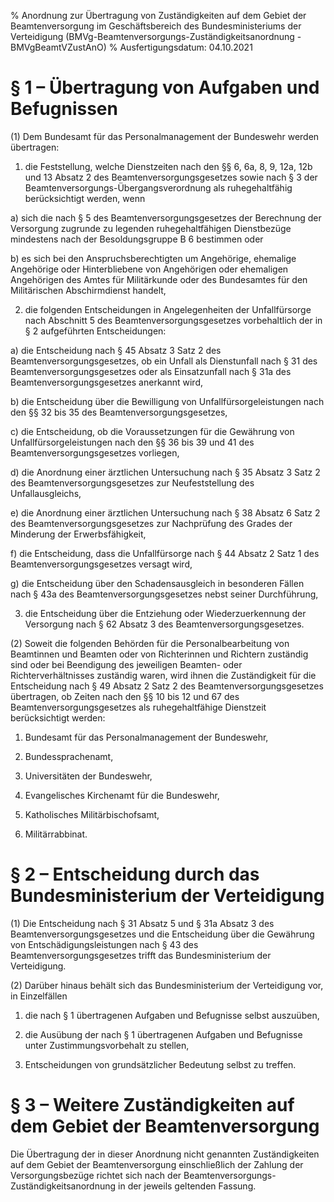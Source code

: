 % Anordnung zur Übertragung von Zuständigkeiten auf dem Gebiet der Beamtenversorgung im Geschäftsbereich des Bundesministeriums der Verteidigung  (BMVg-Beamtenversorgungs-Zuständigkeitsanordnung - BMVgBeamtVZustAnO)
% Ausfertigungsdatum: 04.10.2021
 
# § 1 – Übertragung von Aufgaben und Befugnissen

(1) Dem Bundesamt für das Personalmanagement der Bundeswehr werden übertragen:

1. die Feststellung, welche Dienstzeiten nach den §§ 6, 6a, 8, 9, 12a, 12b und 13 Absatz 2 des Beamtenversorgungsgesetzes sowie nach § 3 der Beamtenversorgungs-Übergangsverordnung als ruhegehaltfähig berücksichtigt werden, wenn

a) sich die nach § 5 des Beamtenversorgungsgesetzes der Berechnung der Versorgung zugrunde zu legenden ruhegehaltfähigen Dienstbezüge mindestens nach der Besoldungsgruppe B 6 bestimmen oder

b) es sich bei den Anspruchsberechtigten um Angehörige, ehemalige Angehörige oder Hinterbliebene von Angehörigen oder ehemaligen Angehörigen des Amtes für Militärkunde oder des Bundesamtes für den Militärischen Abschirmdienst handelt,

2. die folgenden Entscheidungen in Angelegenheiten der Unfallfürsorge nach Abschnitt 5 des Beamtenversorgungsgesetzes vorbehaltlich der in § 2 aufgeführten Entscheidungen:

a) die Entscheidung nach § 45 Absatz 3 Satz 2 des Beamtenversorgungsgesetzes, ob ein Unfall als Dienstunfall nach § 31 des Beamtenversorgungsgesetzes oder als Einsatzunfall nach § 31a des Beamtenversorgungsgesetzes anerkannt wird,

b) die Entscheidung über die Bewilligung von Unfallfürsorgeleistungen nach den §§ 32 bis 35 des Beamtenversorgungsgesetzes,

c) die Entscheidung, ob die Voraussetzungen für die Gewährung von Unfallfürsorgeleistungen nach den §§ 36 bis 39 und 41 des Beamtenversorgungsgesetzes vorliegen,

d) die Anordnung einer ärztlichen Untersuchung nach § 35 Absatz 3 Satz 2 des Beamtenversorgungsgesetzes zur Neufeststellung des Unfallausgleichs,

e) die Anordnung einer ärztlichen Untersuchung nach § 38 Absatz 6 Satz 2 des Beamtenversorgungsgesetzes zur Nachprüfung des Grades der Minderung der Erwerbsfähigkeit,

f) die Entscheidung, dass die Unfallfürsorge nach § 44 Absatz 2 Satz 1 des Beamtenversorgungsgesetzes versagt wird,

g) die Entscheidung über den Schadensausgleich in besonderen Fällen nach § 43a des Beamtenversorgungsgesetzes nebst seiner Durchführung,

3. die Entscheidung über die Entziehung oder Wiederzuerkennung der Versorgung nach § 62 Absatz 3 des Beamtenversorgungsgesetzes.

(2) Soweit die folgenden Behörden für die Personalbearbeitung von Beamtinnen und Beamten oder von Richterinnen und Richtern zuständig sind oder bei Beendigung des jeweiligen Beamten- oder Richterverhältnisses zuständig waren, wird ihnen die Zuständigkeit für die Entscheidung nach § 49 Absatz 2 Satz 2 des Beamtenversorgungsgesetzes übertragen, ob Zeiten nach den §§ 10 bis 12 und 67 des Beamtenversorgungsgesetzes als ruhegehaltfähige Dienstzeit berücksichtigt werden:

1. Bundesamt für das Personalmanagement der Bundeswehr,

2. Bundessprachenamt,

3. Universitäten der Bundeswehr,

4. Evangelisches Kirchenamt für die Bundeswehr,

5. Katholisches Militärbischofsamt,

6. Militärrabbinat.

# § 2 – Entscheidung durch das Bundesministerium der Verteidigung

(1) Die Entscheidung nach § 31 Absatz 5 und § 31a Absatz 3 des Beamtenversorgungsgesetzes und die Entscheidung über die Gewährung von Entschädigungsleistungen nach § 43 des Beamtenversorgungsgesetzes trifft das Bundesministerium der Verteidigung.

(2) Darüber hinaus behält sich das Bundesministerium der Verteidigung vor, in Einzelfällen

1. die nach § 1 übertragenen Aufgaben und Befugnisse selbst auszuüben,

2. die Ausübung der nach § 1 übertragenen Aufgaben und Befugnisse unter Zustimmungsvorbehalt zu stellen,

3. Entscheidungen von grundsätzlicher Bedeutung selbst zu treffen.

# § 3 – Weitere Zuständigkeiten auf dem Gebiet der Beamtenversorgung

Die Übertragung der in dieser Anordnung nicht genannten Zuständigkeiten auf dem Gebiet der Beamtenversorgung einschließlich der Zahlung der Versorgungsbezüge richtet sich nach der Beamtenversorgungs-Zuständigkeitsanordnung in der jeweils geltenden Fassung.
